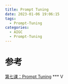 ```yaml
---
title: Prompt Tuning
date: 2023-01-06 19:06:15
tags:
  - Prompt-Tuning
categories:
  - AIGC
  - Prompt-Tuning
---
```


<p></p>
<!-- more -->

# 参考
[第七课：Prompt Tuning](https://www.bilibili.com/video/BV1Wg4y1K77R/) *** V